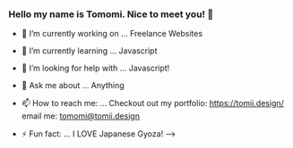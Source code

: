 ### Hello my name is Tomomi. Nice to meet you! 👋

- 🔭 I’m currently working on ... Freelance Websites
- 🌱 I’m currently learning ... Javascript
- 🤔 I’m looking for help with ... Javascript!
- 💬 Ask me about ... Anything
- 📫 How to reach me: ... Checkout out my portfolio: https://tomii.design/ email me: tomomi@tomii.design

- ⚡ Fun fact: ... I LOVE Japanese Gyoza!
-->
